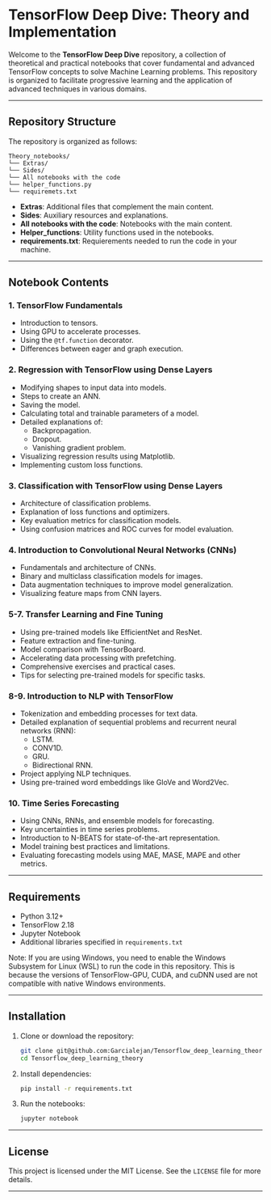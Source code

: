# TensorFlow Deep Dive: Theory and Implementation

Welcome to the **TensorFlow Deep Dive** repository, a collection of theoretical and practical notebooks that cover fundamental and advanced TensorFlow concepts to solve Machine Learning problems. This repository is organized to facilitate progressive learning and the application of advanced techniques in various domains.

---

## Repository Structure

The repository is organized as follows:

```
Theory_notebooks/
└── Extras/
└── Sides/
└── All notebooks with the code
└── helper_functions.py
└── requiremets.txt
```

- **Extras**: Additional files that complement the main content.
- **Sides**: Auxiliary resources and explanations.
- **All notebooks with the code**: Notebooks with the main content.
- **Helper_functions**: Utility functions used in the notebooks.
- **requirements.txt**: Requierements needed to run the code in your machine.

---

## Notebook Contents

### **1. TensorFlow Fundamentals**
- Introduction to tensors.
- Using GPU to accelerate processes.
- Using the `@tf.function` decorator.
- Differences between eager and graph execution.

### **2. Regression with TensorFlow using Dense Layers**
- Modifying shapes to input data into models.
- Steps to create an ANN.
- Saving the model.
- Calculating total and trainable parameters of a model.
- Detailed explanations of:
  - Backpropagation.
  - Dropout.
  - Vanishing gradient problem.
- Visualizing regression results using Matplotlib.
- Implementing custom loss functions.

### **3. Classification with TensorFlow using Dense Layers**
- Architecture of classification problems.
- Explanation of loss functions and optimizers.
- Key evaluation metrics for classification models.
- Using confusion matrices and ROC curves for model evaluation.

### **4. Introduction to Convolutional Neural Networks (CNNs)**
- Fundamentals and architecture of CNNs.
- Binary and multiclass classification models for images.
- Data augmentation techniques to improve model generalization.
- Visualizing feature maps from CNN layers.

### **5-7. Transfer Learning and Fine Tuning**
- Using pre-trained models like EfficientNet and ResNet.
- Feature extraction and fine-tuning.
- Model comparison with TensorBoard.
- Accelerating data processing with prefetching.
- Comprehensive exercises and practical cases.
- Tips for selecting pre-trained models for specific tasks.

### **8-9. Introduction to NLP with TensorFlow**
- Tokenization and embedding processes for text data.
- Detailed explanation of sequential problems and recurrent neural networks (RNN):
  - LSTM.
  - CONV1D.
  - GRU.
  - Bidirectional RNN.
- Project applying NLP techniques.
- Using pre-trained word embeddings like GloVe and Word2Vec.

### **10. Time Series Forecasting**
- Using CNNs, RNNs, and ensemble models for forecasting.
- Key uncertainties in time series problems.
- Introduction to N-BEATS for state-of-the-art representation.
- Model training best practices and limitations.
- Evaluating forecasting models using MAE, MASE, MAPE and other metrics.

---

## Requirements

- Python 3.12+
- TensorFlow 2.18
- Jupyter Notebook
- Additional libraries specified in `requirements.txt`

Note: If you are using Windows, you need to enable the Windows Subsystem for Linux (WSL) to run the code in this repository. This is because the versions of TensorFlow-GPU, CUDA, and cuDNN used are not compatible with native Windows environments.

---

## Installation

1. Clone or download the repository:
   ```bash
   git clone git@github.com:Garcialejan/Tensorflow_deep_learning_theory.git
   cd Tensorflow_deep_learning_theory
   ```

2. Install dependencies:
   ```bash
   pip install -r requirements.txt
   ```

3. Run the notebooks:
   ```bash
   jupyter notebook
   ```

---

## License

This project is licensed under the MIT License. See the `LICENSE` file for more details.

---

